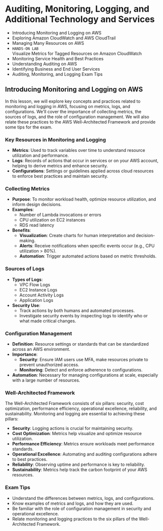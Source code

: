 # Auditing, Monitoring, Logging, and Additional Technology and Services
- Introducing Monitoring and Logging on AWS
- Exploring Amazon CloudWatch and AWS CloudTrail
- Managing Many Resources on AWS
- `HANDS-ON LAB`<br>Visualize Metrics for Tagged Resources on Amazon CloudWatch
- Monitoring Service Health and Best Practices
- Understanding Auditing on AWS
- Identifying Business and End User Services
- Auditing, Monitoring, and Logging Exam Tips



## Introducing Monitoring and Logging on AWS

In this lesson, we will explore key concepts and practices related to monitoring and logging in AWS, focusing on metrics, logs, and configurations. We'll cover the importance of collecting metrics, the sources of logs, and the role of configuration management. We will also relate these practices to the AWS Well-Architected Framework and provide some tips for the exam.

### Key Resources in Monitoring and Logging
- **Metrics**: Used to track variables over time to understand resource utilization and performance.
- **Logs**: Records of actions that occur in services or on your AWS account, helping to derive metrics and enhance security.
- **Configurations**: Settings or guidelines applied across cloud resources to enforce best practices and maintain security.

### Collecting Metrics
- **Purpose**: To monitor workload health, optimize resource utilization, and inform design decisions.
- **Examples**:
  - Number of Lambda invocations or errors
  - CPU utilization on EC2 instances
  - RDS read latency
- **Benefits**:
  - **Visualization**: Create charts for human interpretation and decision-making.
  - **Alerts**: Receive notifications when specific events occur (e.g., CPU utilization > 80%).
  - **Automation**: Trigger automated actions based on metric thresholds.

### Sources of Logs
- **Types of Logs**:
  - VPC Flow Logs
  - EC2 Instance Logs
  - Account Activity Logs
  - Application Logs
- **Security Use**:
  - Track actions by both humans and automated processes.
  - Investigate security events by inspecting logs to identify who or what made critical changes.

### Configuration Management
- **Definition**: Resource settings or standards that can be standardized across an AWS environment.
- **Importance**:
  - **Security**: Ensure IAM users use MFA, make resources private to prevent unauthorized access.
  - **Monitoring**: Detect and enforce adherence to configurations.
- **Automation**: Necessary for managing configurations at scale, especially with a large number of resources.

### Well-Architected Framework
The Well-Architected Framework consists of six pillars: security, cost optimization, performance efficiency, operational excellence, reliability, and sustainability. Monitoring and logging are essential to achieving these pillars:
- **Security**: Logging actions is crucial for maintaining security.
- **Cost Optimization**: Metrics help visualize and optimize resource utilization.
- **Performance Efficiency**: Metrics ensure workloads meet performance standards.
- **Operational Excellence**: Automating and auditing configurations adhere to best practices.
- **Reliability**: Observing uptime and performance is key to reliability.
- **Sustainability**: Metrics help track the carbon footprint of your AWS resources.

### Exam Tips
- Understand the differences between metrics, logs, and configurations.
- Know examples of metrics and logs, and how they are used.
- Be familiar with the role of configuration management in security and operational excellence.
- Relate monitoring and logging practices to the six pillars of the Well-Architected Framework.

